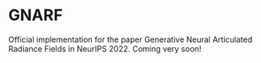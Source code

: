 # GNARF
Official implementation for the paper Generative Neural Articulated Radiance Fields in NeurIPS 2022. Coming very soon!
